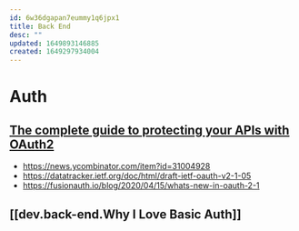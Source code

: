 ```yaml
---
id: 6w36dgapan7eummy1q6jpx1
title: Back End
desc: ""
updated: 1649893146885
created: 1649297934004
---
```


# Auth

## [The complete guide to protecting your APIs with OAuth2](https://stackoverflow.blog/2022/04/11/the-complete-guide-to-protecting-your-apis-with-oauth2/)

- <https://news.ycombinator.com/item?id=31004928>
- <https://datatracker.ietf.org/doc/html/draft-ietf-oauth-v2-1-05>
- <https://fusionauth.io/blog/2020/04/15/whats-new-in-oauth-2-1>

## [[dev.back-end.Why I Love Basic Auth]]

